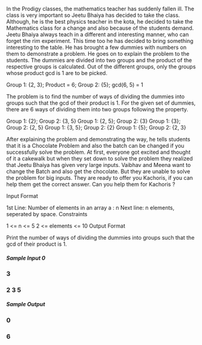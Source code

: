 In the Prodigy classes, the mathematics teacher has suddenly fallen ill. The class is very important so Jeetu Bhaiya has decided to take the class. Although, he is the best physics teacher in the kota, he decided to take the Mathematics class for a change and also because of the students demand. Jeetu Bhaiya always teach in a different and interesting manner, who can forget the rim experiment. This time too he has decided to bring something interesting to the table. He has brought a few dummies with numbers on them to demonstrate a problem. He goes on to explain the problem to the students. The dummies are divided into two groups and the product of the respective groups is calculated. Out of the different groups, only the groups whose product gcd is 1 are to be picked.

Group 1: {2, 3}; Product = 6; 
Group 2: {5}; gcd(6, 5) = 1 

The problem is to find the number of ways of dividing the dummies into groups such that the gcd of their product is 1. For the given set of dummies, there are 6 ways of dividing them into two groups following the property.

Group 1: {2}; Group 2: {3, 5}
Group 1: {2, 5}; Group 2: {3}
Group 1: {3}; Group 2: {2, 5}
Group 1: {3, 5}; Group 2: {2}
Group 1: {5}; Group 2: {2, 3}

After explaining the problem and demonstrating the way, he tells students that it is a Chocolate Problem and also the batch can be changed if you successfully solve the problem. At first, everyone got excited and thought of it a cakewalk but when they set down to solve the problem they realized that Jeetu Bhaiya has given very large inputs. Vaibhav and Meena want to change the Batch and also get the chocolate. But they are unable to solve the problem for big inputs. They are ready to offer you Kachoris, if you can help them get the correct answer. Can you help them for Kachoris ?

Input Format

1st Line: Number of elements in an array a : n
Next line: n elements, seperated by space.
Constraints

1 <= n <= 5
2 <= elements <= 10
Output Format

Print the number of ways of dividing the dummies into groups such that the gcd of their product is 1.

##### Sample Input 0
### 3
### 2 3 5
##### Sample Output 
### 0
### 6
